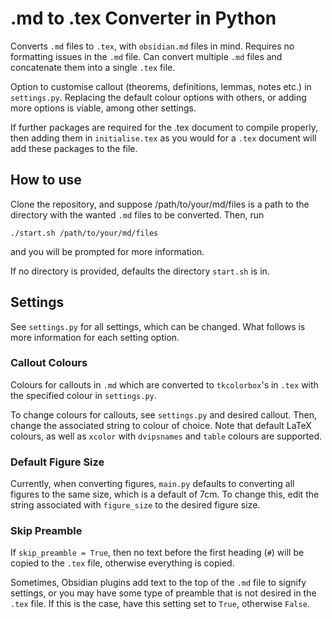 # .md to .tex Converter in Python

Converts `.md` files to `.tex`, with `obsidian.md` files in mind. Requires no formatting issues in the `.md` file. Can convert multiple `.md` files and concatenate them into a single `.tex` file.

Option to customise callout (theorems, definitions, lemmas, notes etc.) in `settings.py`. Replacing the default colour options with others, or adding more options is viable, among other settings.

If further packages are required for the .tex document to compile properly, then adding them in `initialise.tex` as you would for a `.tex` document will add these packages to the file.

## How to use

Clone the repository, and suppose /path/to/your/md/files is a path to the directory with the wanted `.md` files to be converted. Then, run
```
./start.sh /path/to/your/md/files
```
and you will be prompted for more information.

If no directory is provided, defaults the directory `start.sh` is in.

## Settings

See `settings.py` for all settings, which can be changed. What follows is more information for each setting option.

### Callout Colours

Colours for callouts in `.md` which are converted to `tkcolorbox`'s in `.tex` with the specified colour in `settings.py`.

To change colours for callouts, see `settings.py` and desired callout. Then, change the associated string to colour of choice. Note that default LaTeX colours, as well as `xcolor` with `dvipsnames` and `table` colours are supported.

### Default Figure Size

Currently, when converting figures, `main.py` defaults to converting all figures to the same size, which is a default of 7cm. To change this, edit the string associated with `figure_size` to the desired figure size.

### Skip Preamble

If `skip_preamble = True`, then no text before the first heading (`#`) will be copied to the `.tex` file, otherwise everything is copied.  

Sometimes, Obsidian plugins add text to the top of the `.md` file to signify settings, or you may have some type of preamble that is not desired in the `.tex` file. If this is the case, have this setting set to `True`, otherwise `False`.